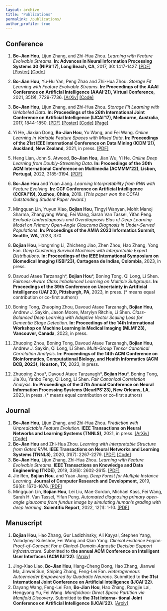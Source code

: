 ```yaml
---
layout: archive
title: "Publications"
permalink: /publications/
author_profile: true
---
```


<!-- {% if author.googlescholar %}
  You can also find my articles on <u><a href="{{author.googlescholar}}">my Google Scholar profile</a>.</u>
{% endif %}

{% include base_path %}

{% for post in site.publications reversed %}
  {% include archive-single.html %}
{% endfor %} -->

## Conference
1. **Bo-Jian Hou**, Lijun Zhang, and Zhi-Hua Zhou. _Learning with Feature Evolvable Streams_. **In: Advances in Neural Information Processing Systems 30 (NIPS’17), Long Beach, CA**, 2017, 30: 1417-1427. [[PDF]](https://bojianhou.github.io/files/FESL.pdf) [[Poster]](https://bojianhou.github.io/files/FESL-poster.pdf) [[Code]](https://www.lamda.nju.edu.cn/code_FESL.ashx)
1. **Bo-Jian Hou**, Yu-Hu Yan, Peng Zhao and Zhi-Hua Zhou. _Storage Fit Learning with Feature Evolvable Streams_. **In: Proceedings of the AAAI Conference on Artificial Intelligence (AAAI’21), Virtual Conference**, 2021, 35(9), 7729-7736. [[ArXiv]](https://arxiv.org/abs/2007.11280) [[Code]](https://www.lamda.nju.edu.cn/code_SF2EL.ashx)
1. **Bo-Jian Hou**, Lijun Zhang, and Zhi-Hua Zhou. _Storage Fit Learning with Unlabeled Data_. **In: Proceedings of the 26th International Joint Conference on Artificial Intelligence (IJCAI’17), Melbourne, Australia**, 2017, 1844-1850. [[PDF]](https://bojianhou.github.io/files/SFL.pdf) [[Poster]](https://bojianhou.github.io/files/SFL-poster.pdf) [[Code]](https://www.lamda.nju.edu.cn/code_SFL.ashx) [[Page]](https://bojianhou.github.io/publication/2017-SFL-IJCAI)
1. Yi He, Jiaxian Dong, **Bo-Jian Hou**, Yu Wang, and Fei Wang. _Online Learning in Variable Feature Spaces with Mixed Data_. **In: Proceedings of the 21st IEEE International Conference on Data Mining (ICDM’21), Auckland, New Zealand**, 2021, in press. [[PDF]](https://bojianhou.github.io/files/OVFM.pdf)
1. Heng Lian, John S. Atwood, **Bo-Jian Hou**, Jian Wu, Yi He. _Online Deep Learning from Doubly-Streaming Data_. **In: Proceedings of the 30th ACM International Conference on Multimedia (ACMMM'22), Lisbon, Portugal**, 2022, 3185-3194. [[PDF]](https://dl.acm.org/doi/pdf/10.1145/3503161.3548355)
1. **Bo-Jian Hou** and Yuan Jiang. _Learning Interpretability from RNN with Feature Evolving_. **In: CCF Conference on Artificial Intelligence (CCFAI’19), Xuzhou, China**, 2019. (_This paper won the CCFAI Outstanding Student Paper Award_.)
1. Mingquan Lin, Yuyun Xiao, **Bojian Hou**, Tingyi Wanyan, Mohit Manoj Sharma,
Zhangyang Wang, Fei Wang, Sarah Van Tassel, Yifan Peng. _Evaluate Underdiagnosis and Overdiagnosis Bias of Deep Learning Model on Primary Open-Angle Glaucoma Diagnosis in Under-Served Populations_. **In: Proceedings of the AMIA 2023 Informatics Summit, Seattle, WA**, 2023, 370.

1. **Bojian Hou**, Hongming Li, Zhicheng Jiao, Zhen Zhou, Hao Zhang, Yong Fan. _Deep Clustering Survival Machines with Interpretable Expert Distributions_. **In: Proceedings of the IEEE International Symposium on Biomedical Imaging (ISBI'23), Cartagena de Indias, Colombia**, 2023, in press.

1. Davoud Ataee Tarzanagh*, **Bojian Hou***, Boning Tong, Qi Long, Li Shen. _Fairness-Aware Class Imbalanced Learning on Multiple Subgroups_. **In: Proceedings of the 39th Conference on Uncertainty in Artificial Intelligence (UAI'23), Pittsburgh, PA**, 2023, in press. (* means equal contribution or co-first authors)

1. Boning Tong, Zhuoping Zhou, Davoud Ataee Tarzanagh, **Bojian Hou**, Andrew J. Saykin, Jason Moore, Marylyn Ritchie, Li Shen. _Class-Balanced Deep Learning with Adaptive Vector Scaling Loss for Dementia Stage Detection_. **In: Proceedings of the 14th International Workshop on Machine Learning in Medical Imaging (MLMI'23), Vancouver, Canada**, 2023, in press.

1. Zhuoping Zhou, Boning Tong, Davoud Ataee Tarzanagh, **Bojian Hou**, Andrew J. Saykin, Qi Long, Li Shen. _Multi-Group Tensor Canonical Correlation Analysis_. **In: Proceedings of the 14th ACM Conference on Bioinformatics, Computational Biology, and Health Informatics (ACM BCB, 2023), Houston, TX**, 2023, in press.

1. Zhuoping Zhou*, Davoud Ataee Tarzanagh*, **Bojian Hou***, Boning Tong, Jia Xu, Yanbo Feng, Qi Long, Li Shen. _Fair Canonical Correlation Analysis_. **In: Proceedings of the 37th Annual Conference on Neural Information Processing Systems (NeurIPS'23), New Orleans, LA**, 2023, in press. (* means equal contribution or co-first authors)

## Journal
1. **Bo-Jian Hou**, Lijun Zhang, and Zhi-Hua Zhou. _Prediction with Unpredictable Feature Evolution_. **IEEE Transactions on Neural Networks and Learning Systems (TNNLS)**, 2021, in press. [[ArXiv]](https://arxiv.org/abs/1904.12171) [[Code]](https://www.lamda.nju.edu.cn/code_PUFE.ashx)
1. **Bo-Jian Hou** and Zhi-Hua Zhou. _Learning with Interpretable Structure from Gated RNN_. **IEEE Transactions on Neural Networks and Learning Systems (TNNLS)**, 2020, 31(7): 2267-2279. [[PDF]](https://bojianhou.github.io/files/LISOR.pdf) [[Code]](https://www.lamda.nju.edu.cn/code_LISOR.ashx)
1. **Bo-Jian Hou**, Lijun Zhang, Zhi-Hua Zhou. _Learning with Feature Evolvable Streams_. **IEEE Transactions on Knowledge and Data Engineering (TKDE)**, 2019, 33(6): 2602-2615. [[PDF]](https://bojianhou.github.io/files/FESL-tkde.pdf)
1. Jie Ren, **Bojian Hou**, and Yuan Jiang. _Deep Forest for Multiple Instance Learning_. **Journal of Computer Research and Development**, 2019, 56(8): 1670-1676. [[PDF]](https://bojianhou.github.io/files/MIDF.pdf)
1. Mingquan Lin, **Bojian Hou**, Lei Liu, Mae Gordon, Michael Kass, Fei Wang, Sarah H. Van Tassel, Yifan Peng. _Automated diagnosing primary open-angle glaucoma from fundus image by simulating human’s grading with deep learning_. **Scientific Report**, 2022, 12(1): 1-10. [[PDF]](https://www.nature.com/articles/s41598-022-17753-4)

## Manuscript
1. **Bojian Hou**, Hao Zhang, Gur Ladizhinsky, Ali Kayyal, Stephen Yang, Volodymyr Kuleshov, Fei Wang and Qian Yang. _Clinical Evidence Engine: Proof-of-Concept For a Clinical-Domain-Agnostic Decision Support Infrastructure_. Submitted to **the annual ACM Conference on Intelligent User Interfaces (ACM IUI’22)**. [[Arxiv]](https://arxiv.org/abs/2111.00621)
<!--1. **Bo-Jian Hou**, Yu-Cheng He, Mengshuo Wang, Wei-Wei Tu, Isabelle Guyon, and Qiang Yang. _Environment Learning for Decision Optimization: A Survey_. Submitted to **IEEE Transactions on Knowledge and Data Engineering (TKDE)**.-->

1. Jing-Xiao Liao, **Bo-Jian Hou**, Hang-Cheng Dong, Hao Zhang, Jianwei Ma, Jinwei Sun, Shiping Zhang, Feng-Lei Fan. _Heterogeneous Autoencoder Empowered by Quadratic Neurons_. Submitted to **the 31st International Joint Conference on Artificial Intelligence (IJCAI'22)**.
1. Dayang Wang, Feng-Lei Fan, **Bo-Jian Hou**, Hao Zhang, Rongjie Lai, Hengyong Yu, Fei Wang.
_Manifoldron: Direct Space Partition via Manifold Discovery_. Submitted to **the 31st Interna- tional Joint Conference on Artificial Intelligence (IJCAI’22)**. [[Arxiv]](https://arxiv.org/abs/2201.05279)


